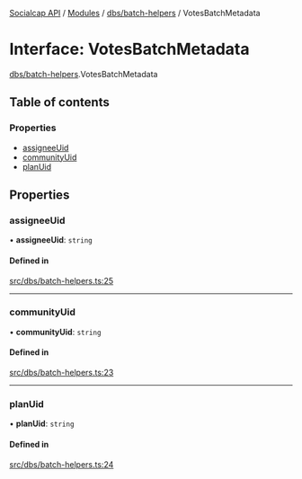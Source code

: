 [Socialcap API](../README.md) / [Modules](../modules.md) / [dbs/batch-helpers](../modules/dbs_batch_helpers.md) / VotesBatchMetadata

# Interface: VotesBatchMetadata

[dbs/batch-helpers](../modules/dbs_batch_helpers.md).VotesBatchMetadata

## Table of contents

### Properties

- [assigneeUid](dbs_batch_helpers.VotesBatchMetadata.md#assigneeuid)
- [communityUid](dbs_batch_helpers.VotesBatchMetadata.md#communityuid)
- [planUid](dbs_batch_helpers.VotesBatchMetadata.md#planuid)

## Properties

### assigneeUid

• **assigneeUid**: `string`

#### Defined in

[src/dbs/batch-helpers.ts:25](https://github.com/Identicon-Dao/socialcap-services/blob/50fabe6c/src/dbs/batch-helpers.ts#L25)

___

### communityUid

• **communityUid**: `string`

#### Defined in

[src/dbs/batch-helpers.ts:23](https://github.com/Identicon-Dao/socialcap-services/blob/50fabe6c/src/dbs/batch-helpers.ts#L23)

___

### planUid

• **planUid**: `string`

#### Defined in

[src/dbs/batch-helpers.ts:24](https://github.com/Identicon-Dao/socialcap-services/blob/50fabe6c/src/dbs/batch-helpers.ts#L24)
